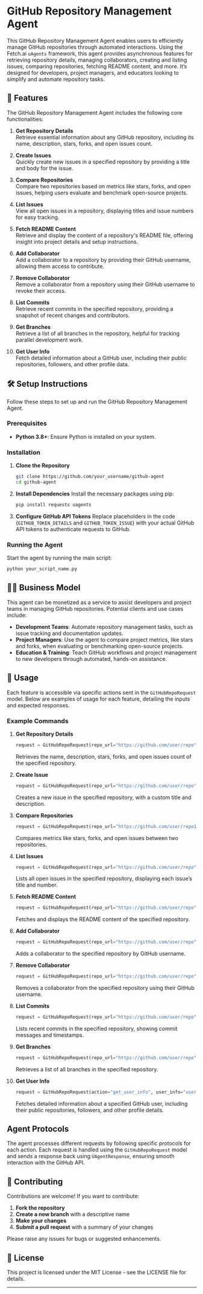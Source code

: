 
# GitHub Repository Management Agent

This GitHub Repository Management Agent enables users to efficiently manage GitHub repositories through automated interactions. Using the Fetch.ai `uAgents` framework, this agent provides asynchronous features for retrieving repository details, managing collaborators, creating and listing issues, comparing repositories, fetching README content, and more. It’s designed for developers, project managers, and educators looking to simplify and automate repository tasks.

## 📌 Features

The GitHub Repository Management Agent includes the following core functionalities:

1. **Get Repository Details**  
   Retrieve essential information about any GitHub repository, including its name, description, stars, forks, and open issues count.

2. **Create Issues**  
   Quickly create new issues in a specified repository by providing a title and body for the issue.

3. **Compare Repositories**  
   Compare two repositories based on metrics like stars, forks, and open issues, helping users evaluate and benchmark open-source projects.

4. **List Issues**  
   View all open issues in a repository, displaying titles and issue numbers for easy tracking.

5. **Fetch README Content**  
   Retrieve and display the content of a repository's README file, offering insight into project details and setup instructions.

6. **Add Collaborator**  
   Add a collaborator to a repository by providing their GitHub username, allowing them access to contribute.

7. **Remove Collaborator**  
   Remove a collaborator from a repository using their GitHub username to revoke their access.

8. **List Commits**  
   Retrieve recent commits in the specified repository, providing a snapshot of recent changes and contributors.

9. **Get Branches**  
   Retrieve a list of all branches in the repository, helpful for tracking parallel development work.

10. **Get User Info**  
    Fetch detailed information about a GitHub user, including their public repositories, followers, and other profile data.

## 🛠️ Setup Instructions

Follow these steps to set up and run the GitHub Repository Management Agent.

### Prerequisites

- **Python 3.8+**: Ensure Python is installed on your system.

### Installation

1. **Clone the Repository**

   ```bash
   git clone https://github.com/your_username/github-agent
   cd github-agent
   ```

2. **Install Dependencies**
   Install the necessary packages using pip:

   ```bash
   pip install requests uagents
   ```

3. **Configure GitHub API Tokens**
   Replace placeholders in the code (`GITHUB_TOKEN_DETAILS` and `GITHUB_TOKEN_ISSUE`) with your actual GitHub API tokens to authenticate requests to GitHub.

### Running the Agent

Start the agent by running the main script:

```bash
python your_script_name.py
```

## 🧑‍💼 Business Model

This agent can be monetized as a service to assist developers and project teams in managing GitHub repositories. Potential clients and use cases include:

- **Development Teams**: Automate repository management tasks, such as issue tracking and documentation updates.
- **Project Managers**: Use the agent to compare project metrics, like stars and forks, when evaluating or benchmarking open-source projects.
- **Education & Training**: Teach GitHub workflows and project management to new developers through automated, hands-on assistance.

## 📖 Usage

Each feature is accessible via specific actions sent in the `GitHubRepoRequest` model. Below are examples of usage for each feature, detailing the inputs and expected responses.

### Example Commands

1. **Get Repository Details**

   ```python
   request = GitHubRepoRequest(repo_url="https://github.com/user/repo", action="get_details")
   ```

   Retrieves the name, description, stars, forks, and open issues count of the specified repository.

2. **Create Issue**

   ```python
   request = GitHubRepoRequest(repo_url="https://github.com/user/repo", action="create_issue", issue_title="Bug Report", issue_body="Detailed description of the issue...")
   ```

   Creates a new issue in the specified repository, with a custom title and description.

3. **Compare Repositories**

   ```python
   request = GitHubRepoRequest(repo_url="https://github.com/user/repo1", action="compare", compare_repo_url="https://github.com/user/repo2")
   ```

   Compares metrics like stars, forks, and open issues between two repositories.

4. **List Issues**

   ```python
   request = GitHubRepoRequest(repo_url="https://github.com/user/repo", action="list_issues")
   ```

   Lists all open issues in the specified repository, displaying each issue’s title and number.

5. **Fetch README Content**

   ```python
   request = GitHubRepoRequest(repo_url="https://github.com/user/repo", action="get_readme")
   ```

   Fetches and displays the README content of the specified repository.

6. **Add Collaborator**

   ```python
   request = GitHubRepoRequest(repo_url="https://github.com/user/repo", action="add_collaborator", collaborator_username="username")
   ```

   Adds a collaborator to the specified repository by GitHub username.

7. **Remove Collaborator**

   ```python
   request = GitHubRepoRequest(repo_url="https://github.com/user/repo", action="remove_collaborator", collaborator_username="username")
   ```

   Removes a collaborator from the specified repository using their GitHub username.

8. **List Commits**

   ```python
   request = GitHubRepoRequest(repo_url="https://github.com/user/repo", action="get_commits")
   ```

   Lists recent commits in the specified repository, showing commit messages and timestamps.

9. **Get Branches**

   ```python
   request = GitHubRepoRequest(repo_url="https://github.com/user/repo", action="get_branches")
   ```

   Retrieves a list of all branches in the specified repository.

10. **Get User Info**

    ```python
    request = GitHubRepoRequest(action="get_user_info", user_info="username")
    ```

    Fetches detailed information about a specified GitHub user, including their public repositories, followers, and other profile details.

## Agent Protocols

The agent processes different requests by following specific protocols for each action. Each request is handled using the `GitHubRepoRequest` model and sends a response back using `UAgentResponse`, ensuring smooth interaction with the GitHub API.

## 🤝 Contributing

Contributions are welcome! If you want to contribute:

1. **Fork the repository**
2. **Create a new branch** with a descriptive name
3. **Make your changes**
4. **Submit a pull request** with a summary of your changes

Please raise any issues for bugs or suggested enhancements.

## 📄 License

This project is licensed under the MIT License - see the LICENSE file for details.

---
